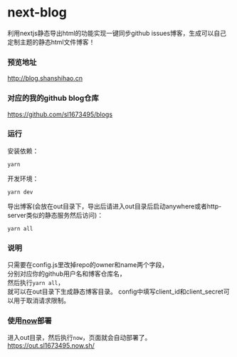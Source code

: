 # next-blog
利用nextjs静态导出html的功能实现一键同步github issues博客，生成可以自己定制主题的静态html文件博客！

### 预览地址
http://blog.shanshihao.cn

### 对应的我的github blog仓库
https://github.com/sl1673495/blogs

### 运行
安装依赖：
```
yarn
```
开发环境：
```
yarn dev
```
导出博客(会放在out目录下，导出后请进入out目录后启动anywhere或者http-server类似的静态服务然后访问)：
```
yarn all
```

### 说明
只需要在config.js里改掉repo的owner和name两个字段，  
分别对应你的github用户名和博客仓库名，  
然后执行`yarn all`，  
就可以在out目录下生成静态博客目录。
config中填写client_id和client_secret可以用于取消请求限制。

### 使用[now](https://zeit.co/home)部署
进入out目录，然后执行`now`，页面就会自动部署了。
https://out.sl1673495.now.sh/
